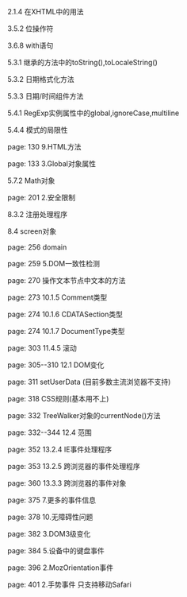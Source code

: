 2.1.4 在XHTML中的用法

3.5.2 位操作符

3.6.8 with语句

5.3.1 继承的方法中的toString(),toLocaleString()

5.3.2 日期格式化方法

5.3.3 日期/时间组件方法

5.4.1 RegExp实例属性中的global,ignoreCase,multiline

5.4.4 模式的局限性

page: 130   9.HTML方法

page: 133   3.Global对象属性

5.7.2 Math对象

page: 201 2.安全限制

8.3.2 注册处理程序

8.4 screen对象

page: 256 domain

page: 259 5.DOM一致性检测

page: 270 操作文本节点中文本的方法

page: 273 10.1.5 Comment类型

page: 274 10.1.6 CDATASection类型

page: 274 10.1.7 DocumentType类型

page: 303 11.4.5 滚动

page: 305--310 12.1 DOM变化

page: 311 setUserData (目前多数主流浏览器不支持)

page: 318 CSS规则(基本用不上)

page: 332 TreeWalker对象的currentNode()方法

page: 332--344 12.4 范围

page: 352 13.2.4 IE事件处理程序

page: 353 13.2.5 跨浏览器的事件处理程序

page: 360 13.3.3 跨浏览器的事件对象

page: 375 7.更多的事件信息

page: 378 10.无障碍性问题

page: 382 3.DOM3级变化

page: 384 5.设备中的键盘事件

page: 396 2.MozOrientation事件

page: 401 2.手势事件 只支持移动Safari